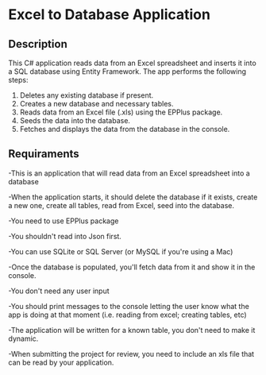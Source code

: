 ﻿# Excel to Database Application

## Description

This C# application reads data from an Excel spreadsheet and inserts it into a SQL database using Entity Framework. The app performs the following steps:

1. Deletes any existing database if present.
2. Creates a new database and necessary tables.
3. Reads data from an Excel file (.xls) using the EPPlus package.
4. Seeds the data into the database.
5. Fetches and displays the data from the database in the console.

## Requiraments

-This is an application that will read data from an Excel spreadsheet into a database

-When the application starts, it should delete the database if it exists, create a new one, create all tables, read from Excel, seed into the database.

-You need to use EPPlus package

-You shouldn't read into Json first.

-You can use SQLite or SQL Server (or MySQL if you're using a Mac)

-Once the database is populated, you'll fetch data from it and show it in the console.

-You don't need any user input

-You should print messages to the console letting the user know what the app is doing at that moment (i.e. reading from excel; creating tables, etc)

-The application will be written for a known table, you don't need to make it dynamic.

-When submitting the project for review, you need to include an xls file that can be read by your application.